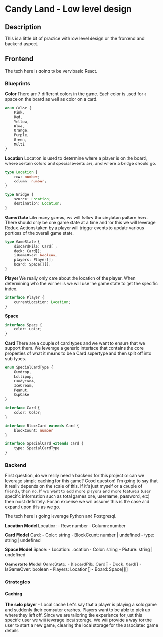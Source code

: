 # Candy Land - Low level design
## Description
This is a little bit of practice with low level design on the frontend and backend aspect.

## Frontend
The tech here is going to be very basic React.

### Blueprints
**Color**
There are 7 different colors in the game. Each color is used for a space on the board as well as color on a card.
```typescript
enum Color {
    Pink,
    Red,
    Yellow,
    Blue,
    Orange,
    Purple,
    Green,
    Multi
}
```

**Location**
Location is used to determine where a player is on the board, where certain colors and special events are, and where a bridge should go.
```typescript
type Location {
    row: number;
    column: number;
}

type Bridge {
    source: Location;
    destination: Location;
}
```

**GameState**
Like many games, we will follow the singleton pattern here. There should only be one game state at a time and for this we will leverage Redux. Actions taken by a player will trigger events to update various portions of the overall game state.

```typescript
type GameState {
    discardPile: Card[];
    deck: Card[];
    isGameOver: boolean;
    players: Player[];
    board: Space[][];
}
```

**Player**
We really only care about the location of the player. When determining who the winner is we will use the game state to get the specific index.
```typescript
interface Player {
    currentLocation: Location;
}
```

**Space**
```typescript
interface Space {
    color: Color;
}
```

**Card**
There are a couple of card types and we want to ensure that we support them. We leverage a generic interface that contains the core properties of what it means to be a Card supertype and then split off into sub types.
```typescript
enum SpecialCardType {
    Gumdrop,
    Lollipop,
    CandyCane,
    IceCream,
    Peanut,
    CupCake
}

interface Card {
    color: Color;
}

interface BlockCard extends Card {
    blockCount: number;
}

interface SpecialCard extends Card {
    type: SpecialCardType
}
```

### Backend
First question, do we really need a backend for this project or can we leverage simple caching for this game? Good question! I'm going to say that it really depends on the scale of this. If it's just myself or a couple of friends, then no. If we want to add more players and more features (user specific information such as total games one, username, password, etc) then most definitely. For an excerise we will assume this is the case and expand upon this as we go.

The tech here is going leverage Python and Postgresql.

**Location Model**
Location:
    - Row: number
    - Column: number

**Card Model**
Card:
    - Color: string
    - BlockCount: number | undefined
    - type: string | undefined

**Space Model**
Space:
    - Location: Location
    - Color: string
    - Picture: string | undefined

**Gamestate Model**
GameState:
    - DiscardPile: Card[]
    - Deck: Card[]
    - IsGameOver: boolean
    - Players: Location[]
    - Board: Space[][]

### Strategies
#### Caching
**The solo player** - Local cache
Let's say that a player is playing a solo game and suddenly their computer crashes. Players want to be able to pick up where they left off. Since we are tailoring the experience for just this specific user we will leverage local storage. We will provide a way for the user to start a new game, clearing the local storage for the associated game details.